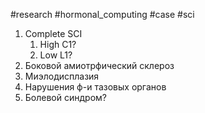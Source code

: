 #research 
#hormonal_computing 
#case
#sci 

1. Complete SCI
	1. High C1?
	2. Low L1?
2. Боковой амиотрфический склероз
3. Миэлодисплазия
4. Нарушения ф-и тазовых органов
5. Болевой синдром?